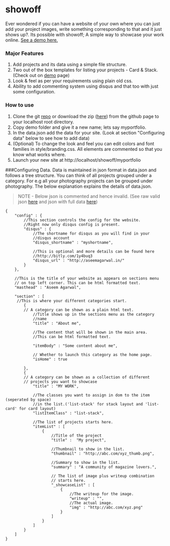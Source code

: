 # showoff

Ever wondered if you can have a website of your own where you can just add your project images, write something corresponding to that and it just shows up?. Its possible with showoff; A simple way to showcase your work online. [See a demo here.](http://agaase.github.io/webpages/showoff)

### Major Features
1. Add projects and its data using a simple file structure.
2. Two out of the box templates for listing your projects - Card & Stack. (Check out on [demo]((http://agaase.github.io/webpages/showoff)) page)
2. Look & feel as per your requirements using plain old css.
3. Ability to add commenting system using disqus and that too with just some configuration.


### How to use
1. Clone the git [repo](https://github.com/agaase/showoff.git) or download the zip ([here](https://github.com/agaase/showoff/archive/master.zip)) from the github page to your localhost root directory. 
2. Copy demo folder and give it a new name; lets say myportfolio.
3. In the data.json add the data for your site. (Look at section "Configuring data" below to see how to add data)
4. (Optional) To change the look and feel you can edit colors and font families in style/branding.css. All elements are commented so that you know what works where.
5. Launch your new site at http://localhost/showoff/myportfolio

###Configuring Data.
Data is maintained in json format in data.json and follows a tree structure. You can think of all projects grouped under a category. For e.g all your photography projects can be grouped under photography. The below explanation explains the details of data.json.

> NOTE - Below json is commented and hence invalid. (See raw valid json [here](http://agaase.github.io/webpages/showoff/data/data_explain.json) and json with full data [here](http://agaase.github.io/webpages/showoff/data/data.json))   

```
{
	"config" : {
	    //This section controls the config for the website.
	    //Right now only disqus config is present.
		"disqus" : {
		    //The shortname for disqus as you will find in your 
		    //disqus account
			"disqus_shortname" : "myshortname",
			
			//This is optional and more details can be found here
			//http://bitly.com/1y4buq3
			"disqus_url" : "http://aseemagarwal.in/"
		}
	},
	
	//This is the title of your website as appears on sections menu
	// on top left corner. This can be html formatted text.
	"masthead" : "Aseem Agarwal",
	
	"section" : [
	 //This is where your different categories start.
		{
		// A category can be shown as a plain html text.
		    //Title shows up in the sections menu as the category
		    //name
			"title" : "About me",
			
			//The content that will be shown in the main area.
			//This can be html formatted text.
			
			"itemBody" : "Some content about me",
			
			// Whether to launch this category as the home page.
			"isHome" : true

		},
		{
		// A category can be shown as a collection of different 
		// projects you want to showcase
			"title" : "MY WORK",
			
			//The classes you want to assign in dom to the item (seperated by space)
			//in the list.('list-stack' for stack layout and 'list-card' for card layout)
			"listItemClass" : "list-stack",
			
			//The list of projects starts here.
			"itemList" : [
				{
				    //Title of the project
					"title" :  "My project",
					
					//Thumbnail to show in the list.
					"thumbnail" : "http://abc.com/xyz_thumb.png",
					
					//Summary to show in the list.
					"summary" : "A community of magazine lovers.",
					
					// The list of image plus writeup combination
					// starts here.
					"_showcaseList" : [
						{
						    //The writeup for the image.
							"writeup" : "",
						    //The actual image.
							"img" : "http://abc.com/xyz.png"
						}
					]
				}
			]
		}
	]
}
```

